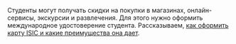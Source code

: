 Студенты могут получать скидки на покупки в магазинах, онлайн-сервисы, экскурсии и развлечения. Для этого нужно оформить международное удостоверение студента. Рассказываем, [как оформить карту ISIC и какие преимущества она дает](https://vk.com/@physvsu-kak-i-zachem-poluchit-mezhdunarodnuu-studencheskuu-kartu).